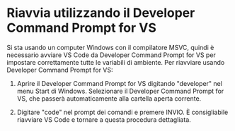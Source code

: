 <h1 data-loc-id="walkthrough.windows.title.open.dev.command.prompt">Riavvia utilizzando il <span>Developer Command Prompt for VS</span></h1>
<p data-loc-id="walkthrough.windows.background.dev.command.prompt"> Si sta usando un computer Windows con il compilatore MSVC, quindi è necessario avviare VS Code da <span>Developer Command Prompt for VS</span> per impostare correttamente tutte le variabili di ambiente. Per riavviare usando <span>Developer Command Prompt for VS</span>:</p>
<ol>
<li><p data-loc-id="walkthrough.open.command.prompt">Aprire il <span>Developer Command Prompt for VS</span> digitando "<span>developer</span>" nel menu Start di Windows. Selezionare il <span>Developer Command Prompt for VS</span>, che passerà automaticamente alla cartella aperta corrente.</p>
</li>
<li><p data-loc-id="walkthrough.windows.press.f5">Digitare "<span>code</span>" nel prompt dei comandi e premere INVIO. È consigliabile riavviare VS Code e tornare a questa procedura dettagliata. </p>
</li>
</ol>
